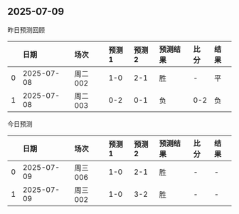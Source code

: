 

 ## 2025-07-09

昨日预测回顾

|    | 日期         | 场次    | 预测1   | 预测2   | 预测结果   | 比分   | 结果   |
|---:|:-----------|:------|:------|:------|:-------|:-----|:-----|
|  0 | 2025-07-08 | 周二002 | 1-0   | 2-1   | 胜      | -    | 平    |
|  1 | 2025-07-08 | 周二003 | 0-2   | 0-1   | 负      | 0-2  | 负    |

今日预测

|    | 日期         | 场次    | 预测1   | 预测2   | 预测结果   | 比分   | 结果   |
|---:|:-----------|:------|:------|:------|:-------|:-----|:-----|
|  0 | 2025-07-09 | 周三006 | 1-0   | 2-1   | 胜      | -    | -    |
|  1 | 2025-07-09 | 周三002 | 1-0   | 3-2   | 胜      | -    | -    |